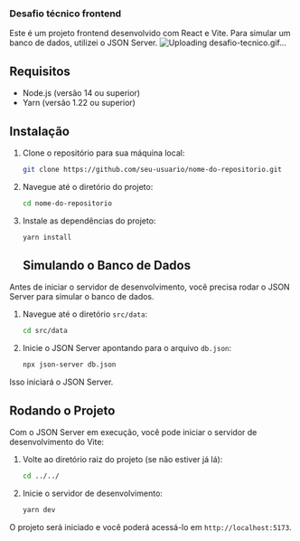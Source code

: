 ### Desafio técnico frontend
Este é um projeto frontend desenvolvido com React e Vite. Para simular um banco de dados, utilizei o JSON Server.
![Uploading desafio-tecnico.gif…]()

## Requisitos
- Node.js (versão 14 ou superior)
- Yarn (versão 1.22 ou superior)
## Instalação

1. Clone o repositório para sua máquina local:

    ```sh
    git clone https://github.com/seu-usuario/nome-do-repositorio.git
    ```

2. Navegue até o diretório do projeto:

    ```sh
    cd nome-do-repositorio
    ```

3. Instale as dependências do projeto:

    ```sh
    yarn install
    ```
    ## Simulando o Banco de Dados

Antes de iniciar o servidor de desenvolvimento, você precisa rodar o JSON Server para simular o banco de dados.

1. Navegue até o diretório `src/data`:

    ```sh
    cd src/data
    ```

2. Inicie o JSON Server apontando para o arquivo `db.json`:

    ```sh
    npx json-server db.json
    ```

Isso iniciará o JSON Server.

## Rodando o Projeto

Com o JSON Server em execução, você pode iniciar o servidor de desenvolvimento do Vite:

1. Volte ao diretório raiz do projeto (se não estiver já lá):

    ```sh
    cd ../../
    ```

2. Inicie o servidor de desenvolvimento:

    ```sh
    yarn dev
    ```

O projeto será iniciado e você poderá acessá-lo em `http://localhost:5173`.


